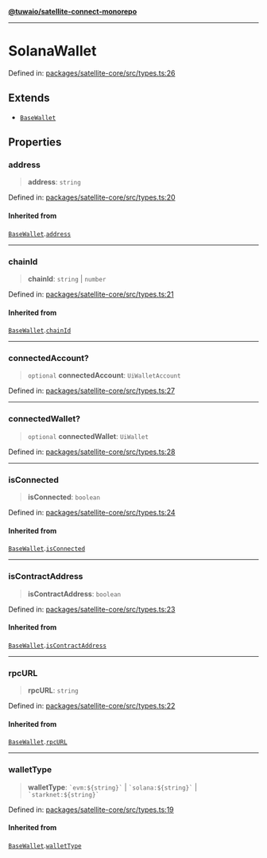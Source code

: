 [**@tuwaio/satellite-connect-monorepo**](../../../README.md)

***

# SolanaWallet

Defined in: [packages/satellite-core/src/types.ts:26](https://github.com/TuwaIO/satellite-connect/blob/46085d28e0b4ff146f6da7e03a614830032927cd/packages/satellite-core/src/types.ts#L26)

## Extends

- [`BaseWallet`](BaseWallet.md)

## Properties

### address

> **address**: `string`

Defined in: [packages/satellite-core/src/types.ts:20](https://github.com/TuwaIO/satellite-connect/blob/46085d28e0b4ff146f6da7e03a614830032927cd/packages/satellite-core/src/types.ts#L20)

#### Inherited from

[`BaseWallet`](BaseWallet.md).[`address`](BaseWallet.md#address)

***

### chainId

> **chainId**: `string` \| `number`

Defined in: [packages/satellite-core/src/types.ts:21](https://github.com/TuwaIO/satellite-connect/blob/46085d28e0b4ff146f6da7e03a614830032927cd/packages/satellite-core/src/types.ts#L21)

#### Inherited from

[`BaseWallet`](BaseWallet.md).[`chainId`](BaseWallet.md#chainid)

***

### connectedAccount?

> `optional` **connectedAccount**: `UiWalletAccount`

Defined in: [packages/satellite-core/src/types.ts:27](https://github.com/TuwaIO/satellite-connect/blob/46085d28e0b4ff146f6da7e03a614830032927cd/packages/satellite-core/src/types.ts#L27)

***

### connectedWallet?

> `optional` **connectedWallet**: `UiWallet`

Defined in: [packages/satellite-core/src/types.ts:28](https://github.com/TuwaIO/satellite-connect/blob/46085d28e0b4ff146f6da7e03a614830032927cd/packages/satellite-core/src/types.ts#L28)

***

### isConnected

> **isConnected**: `boolean`

Defined in: [packages/satellite-core/src/types.ts:24](https://github.com/TuwaIO/satellite-connect/blob/46085d28e0b4ff146f6da7e03a614830032927cd/packages/satellite-core/src/types.ts#L24)

#### Inherited from

[`BaseWallet`](BaseWallet.md).[`isConnected`](BaseWallet.md#isconnected)

***

### isContractAddress

> **isContractAddress**: `boolean`

Defined in: [packages/satellite-core/src/types.ts:23](https://github.com/TuwaIO/satellite-connect/blob/46085d28e0b4ff146f6da7e03a614830032927cd/packages/satellite-core/src/types.ts#L23)

#### Inherited from

[`BaseWallet`](BaseWallet.md).[`isContractAddress`](BaseWallet.md#iscontractaddress)

***

### rpcURL

> **rpcURL**: `string`

Defined in: [packages/satellite-core/src/types.ts:22](https://github.com/TuwaIO/satellite-connect/blob/46085d28e0b4ff146f6da7e03a614830032927cd/packages/satellite-core/src/types.ts#L22)

#### Inherited from

[`BaseWallet`](BaseWallet.md).[`rpcURL`](BaseWallet.md#rpcurl)

***

### walletType

> **walletType**: `` `evm:${string}` `` \| `` `solana:${string}` `` \| `` `starknet:${string}` ``

Defined in: [packages/satellite-core/src/types.ts:19](https://github.com/TuwaIO/satellite-connect/blob/46085d28e0b4ff146f6da7e03a614830032927cd/packages/satellite-core/src/types.ts#L19)

#### Inherited from

[`BaseWallet`](BaseWallet.md).[`walletType`](BaseWallet.md#wallettype)
